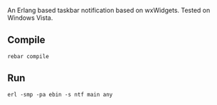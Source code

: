 An Erlang based taskbar notification based on wxWidgets. Tested on Windows Vista.

Compile
-------
```
rebar compile
```

Run
---
```
erl -smp -pa ebin -s ntf main any
````